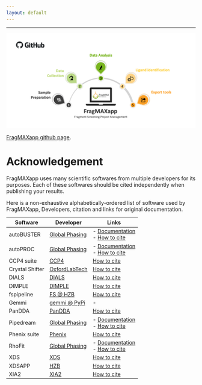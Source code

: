 ```yaml
---
layout: default
---
```


***

![FragMAXapp](https://raw.githubusercontent.com/FragMAX/fragmax.github.io/master/assets/img/FragMAXapp-lite.png)

[FragMAXapp github page](https://github.com/FragMAX/FragMAXapp).



# Acknowledgement

FragMAXapp uses many scientific softwares from multiple developers for its purposes. Each of these softwares should be cited independently when publishing your results. 

Here is a non-exhaustive alphabetically-ordered list of software used by FragMAXapp, Developers, citation and links for original documentation.


|Software|Developer|Links|
|---|---|---|
|autoBUSTER|[Global Phasing](https://www.globalphasing.com/)|- [Documentation](https://www.globalphasing.com/buster/)<br>- [How to cite](http://www.globalphasing.com/buster/wiki/index.cgi?BusterCite)|
|autoPROC|[Global Phasing](https://www.globalphasing.com/)|- [Documentation](https://www.globalphasing.com/autoproc/)<br>- [How to cite](https://www.globalphasing.com/autoproc/wiki/index.cgi?CitingAutoPROC)|
|CCP4 suite|[CCP4](https://www.ccp4.ac.uk/)|[How to cite](http://legacy.ccp4.ac.uk/html/REFERENCES.html)|
|Crystal Shifter|[OxfordLabTech](https://oxfordlabtech.com/shifter/)|[How to cite](https://scripts.iucr.org/cgi-bin/paper?tz5103)|
|DIALS|[DIALS](https://dials.github.io/)|[How to cite](http://scripts.iucr.org/cgi-bin/paper?S2059798317017235)|
|DIMPLE|[DIMPLE](https://ccp4.github.io/dimple/)|[How to cite](http://cloud.ccp4.ac.uk/manuals/html-taskref/doc.task.Dimple.html)|
|fspipeline|[FS @ HZB](https://www.helmholtz-berlin.de/forschung/oe/np/gmx/fragment-screening/index_en.html)|[How to cite](https://pubmed.ncbi.nlm.nih.gov/27452405/)|
|Gemmi|[gemmi @ PyPi](https://pypi.org/project/gemmi/)|-|
|PanDDA|[PanDDA](https://pandda.bitbucket.io/)|[How to cite](https://doi.org/10.1038/ncomms15123)|
|Pipedream|[Global Phasing](https://www.globalphasing.com/)|- [Documentation](https://www.globalphasing.com/buster/manual/pipedream/manual/index.html/)<br>- [How to cite](https://www.globalphasing.com/buster/manual/pipedream/manual/index.html#_how_to_cite_use_of_pipedream)|
|Phenix suite|[Phenix](https://www.phenix-online.org/)|[How to cite](https://www.phenix-online.org/documentation/reference/citations.html)|
|RhoFit|[Global Phasing](https://www.globalphasing.com/)|- [Documentation](https://www.globalphasing.com/buster/manual/rhofit/manual/)<br>- [How to cite](https://www.globalphasing.com/buster/manual/rhofit/manual/#cite)|
|XDS|[XDS](http://xds.mpimf-heidelberg.mpg.de/)|[How to cite](http://scripts.iucr.org/cgi-bin/paper?S0907444909047337)|
|XDSAPP|[HZB](https://www.helmholtz-berlin.de/)|[How to cite](https://www.helmholtz-berlin.de/forschung/oe/np/gmx/xdsapp/index_en.html)|
|XIA2|[XIA2](https://xia2.github.io/)|[How to cite](https://xia2.github.io/acknowledgements.html#id4)|

